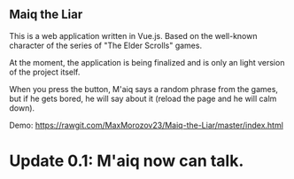 ## Maiq the Liar

This is a web application written in Vue.js.
Based on the well-known character of the series of "The Elder Scrolls" games.

At the moment, the application is being finalized and is only an light version of the project itself.

When you press the button, M'aiq says a random phrase from the games, but if he gets bored, he will say about it (reload the page and he will calm down).

Demo: https://rawgit.com/MaxMorozov23/Maiq-the-Liar/master/index.html

# Update 0.1: M'aiq now can talk.

